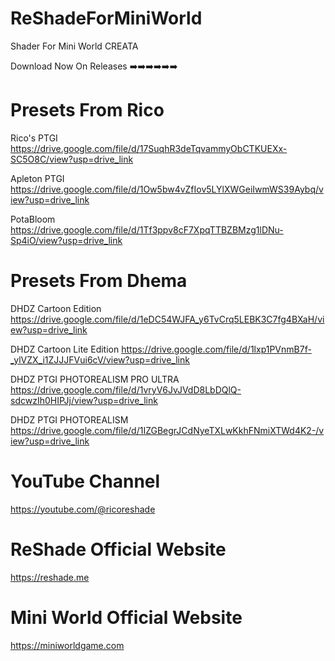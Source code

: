# ReShadeForMiniWorld

Shader For Mini World CREATA

Download Now On Releases ➡️➡️➡️➡️➡️➡️

# Presets From Rico

Rico's PTGI
https://drive.google.com/file/d/17SuqhR3deTqvammyObCTKUEXx-SC5O8C/view?usp=drive_link

Apleton PTGI
https://drive.google.com/file/d/1Ow5bw4vZfIov5LYlXWGeiIwmWS39Aybq/view?usp=drive_link

PotaBloom
https://drive.google.com/file/d/1Tf3ppv8cF7XpqTTBZBMzg1lDNu-Sp4iO/view?usp=drive_link

# Presets From Dhema

DHDZ Cartoon Edition
https://drive.google.com/file/d/1eDC54WJFA_y6TvCrq5LEBK3C7fg4BXaH/view?usp=drive_link

DHDZ Cartoon Lite Edition
https://drive.google.com/file/d/1lxp1PVnmB7f-_ylVZX_i1ZJJJFVui6cV/view?usp=drive_link

DHDZ PTGI PHOTOREALISM PRO ULTRA
https://drive.google.com/file/d/1vryV6JvJVdD8LbDQlQ-sdcwzIh0HIPJj/view?usp=drive_link

DHDZ PTGI PHOTOREALISM
https://drive.google.com/file/d/1IZGBegrJCdNyeTXLwKkhFNmiXTWd4K2-/view?usp=drive_link

# YouTube Channel

https://youtube.com/@ricoreshade

# ReShade Official Website

https://reshade.me

# Mini World Official Website

https://miniworldgame.com
